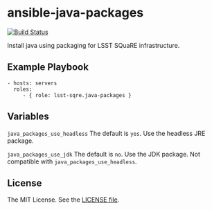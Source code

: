 ansible-java-packages
=====================

[![Build Status](https://travis-ci.org/lsst-sqre/ansible-java-packages.svg?branch=master)](https://travis-ci.org/lsst-sqre/ansible-java-packages)

Install java using packaging for LSST SQuaRE infrastructure.

Example Playbook
----------------

    - hosts: servers
      roles:
         - { role: lsst-sqre.java-packages }


Variables
---------

`java_packages_use_headless` The default is `yes`. Use the headless JRE package.

`java_packages_use_jdk` The default is `no`. Use the JDK package. Not compatible with `java_packages_use_headless`.

License
-------

The MIT License. See the [LICENSE file](https://github.com/lsst-sqre/ansible-java-packages/blob/master/LICENSE).

